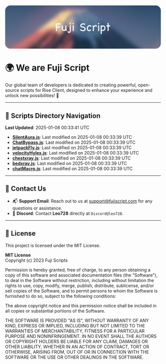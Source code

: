 ![Banner](.github/b.webp)

# 🌍 **We are Fuji Script**

Our global team of developers is dedicated to creating powerful, open-source scripts for Rise Client, designed to enhance your experience and unlock new possibilities! 🌟

---
<!-- SCRIPTS_NAVIGATION_START -->
## 📂 **Scripts Directory Navigation**

**Last Updated**: 2025-01-08 00:33:41 UTC

- **[SilentAura.js](scripts/SilentAura.js)**: Last modified on 2025-01-08 00:33:39 UTC
- **[ChatBypass.js](scripts/ChatBypass.js)**: Last modified on 2025-01-08 00:33:39 UTC
- **[jetpackFly.js](scripts/jetpackFly.js)**: Last modified on 2025-01-08 00:33:39 UTC
- **[velocityHylex.js](scripts/velocityHylex.js)**: Last modified on 2025-01-08 00:33:39 UTC
- **[chestxray.js](scripts/chestxray.js)**: Last modified on 2025-01-08 00:33:39 UTC
- **[bedxray.js](scripts/bedxray.js)**: Last modified on 2025-01-08 00:33:39 UTC
- **[chatMacro.js](scripts/chatMacro.js)**: Last modified on 2025-01-08 00:33:39 UTC

<!-- SCRIPTS_NAVIGATION_END -->

---

## 💬 **Contact Us**  
- 📬 **Support Email**: Reach out to us at [support@fujiscript.com](mailto:support@fujiscript.com) for any questions or assistance.  
- 💬 **Discord**: Contact **Leo728** directly at `Discord@leo728`.

---

## 📜 **License**

This project is licensed under the MIT License.  

**MIT License**  
Copyright (c) 2023 Fuji Scripts  

Permission is hereby granted, free of charge, to any person obtaining a copy of this software and associated documentation files (the "Software"), to deal in the Software without restriction, including without limitation the rights to use, copy, modify, merge, publish, distribute, sublicense, and/or sell copies of the Software, and to permit persons to whom the Software is furnished to do so, subject to the following conditions:  

The above copyright notice and this permission notice shall be included in all copies or substantial portions of the Software.  

THE SOFTWARE IS PROVIDED "AS IS", WITHOUT WARRANTY OF ANY KIND, EXPRESS OR IMPLIED, INCLUDING BUT NOT LIMITED TO THE WARRANTIES OF MERCHANTABILITY, FITNESS FOR A PARTICULAR PURPOSE AND NONINFRINGEMENT. IN NO EVENT SHALL THE AUTHORS OR COPYRIGHT HOLDERS BE LIABLE FOR ANY CLAIM, DAMAGES OR OTHER LIABILITY, WHETHER IN AN ACTION OF CONTRACT, TORT OR OTHERWISE, ARISING FROM, OUT OF OR IN CONNECTION WITH THE SOFTWARE OR THE USE OR OTHER DEALINGS IN THE SOFTWARE.  
